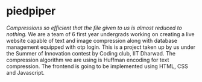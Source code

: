 # piedpiper
*Compressions so efficient that the file given to us is almost reduced to nothing.*
We are a team of 6 first year undergrads working on creating a live website capable of text and image compression along with database management equipped with otp login.
This is a project taken up by us under the Summer of Innovation contest by Coding club, IIT Dharwad.
The compression algorithm we are using is Huffman encoding for text compression.
The frontend is going to be implemented using HTML, CSS and Javascript.
